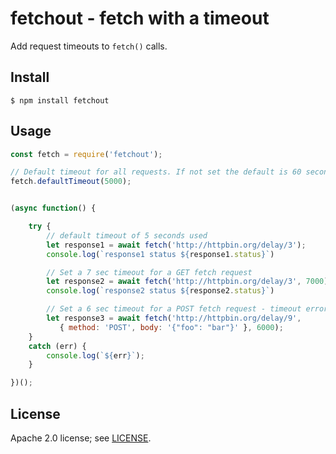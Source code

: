 # fetchout - fetch with a timeout
Add request timeouts to `fetch()` calls.

## Install
```
$ npm install fetchout
```

## Usage
```javascript
const fetch = require('fetchout');

// Default timeout for all requests. If not set the default is 60 seconds.
fetch.defaultTimeout(5000);


(async function() {

    try {
        // default timeout of 5 seconds used
        let response1 = await fetch('http://httpbin.org/delay/3');
        console.log(`response1 status ${response1.status}`)

        // Set a 7 sec timeout for a GET fetch request
        let response2 = await fetch('http://httpbin.org/delay/3', 7000);
        console.log(`response2 status ${response2.status}`)

        // Set a 6 sec timeout for a POST fetch request - timeout error
        let response3 = await fetch('http://httpbin.org/delay/9',
           { method: 'POST', body: '{"foo": "bar"}' }, 6000);
    }
    catch (err) {
        console.log(`${err}`);
    }

})();
```


## License
Apache 2.0 license; see [LICENSE](./LICENSE).
